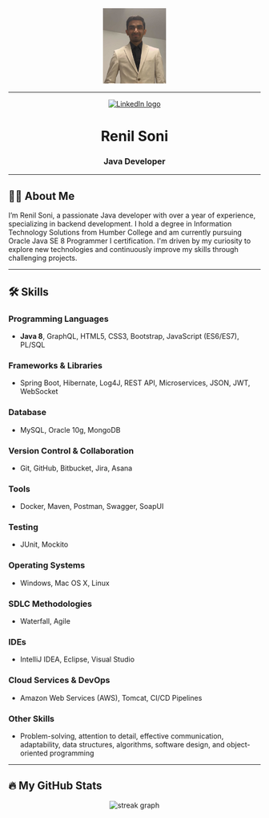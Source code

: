 
<div align="center">
  <img height="150" src="images/profile.JPG" alt="Renil Soni's Profile Picture" />
</div>

---

<div align="center">
  <a href="https://www.linkedin.com/in/renil-soni"><img src="https://img.shields.io/static/v1?message=LinkedIn&logo=linkedin&label=&color=0077B5&logoColor=white&labelColor=&style=for-the-badge" height="25" alt="LinkedIn logo" /></a>
</div>


<h1 align="center">Renil Soni</h1>

<h3 align="center">Java Developer</h3>

---

## 🧑‍💻 About Me

I’m Renil Soni, a passionate Java developer with over a year of experience, specializing in backend development. I hold a degree in Information Technology Solutions from Humber College and am currently pursuing Oracle Java SE 8 Programmer I certification. I'm driven by my curiosity to explore new technologies and continuously improve my skills through challenging projects.

---

## 🛠 Skills

### **Programming Languages**
- **Java 8**, GraphQL, HTML5, CSS3, Bootstrap, JavaScript (ES6/ES7), PL/SQL

### **Frameworks & Libraries**
- Spring Boot, Hibernate, Log4J, REST API, Microservices, JSON, JWT, WebSocket

### **Database**
- MySQL, Oracle 10g, MongoDB

### **Version Control & Collaboration**
- Git, GitHub, Bitbucket, Jira, Asana

### **Tools**
- Docker, Maven, Postman, Swagger, SoapUI

### **Testing**
- JUnit, Mockito

### **Operating Systems**
- Windows, Mac OS X, Linux

### **SDLC Methodologies**
- Waterfall, Agile

### **IDEs**
- IntelliJ IDEA, Eclipse, Visual Studio

### **Cloud Services & DevOps**
- Amazon Web Services (AWS), Tomcat, CI/CD Pipelines

### **Other Skills**
- Problem-solving, attention to detail, effective communication, adaptability, data structures, algorithms, software design, and object-oriented programming

---

## 🔥 My GitHub Stats

<div align="center">
  <img src="https://streak-stats.demolab.com/?user=renilsoni&locale=en&mode=daily&theme=dark&hide_border=false&border_radius=5&order=3" height="220" alt="streak graph" />
</div>
